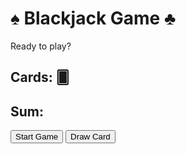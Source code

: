 <!DOCTYPE html>
<html lang="en">

<head>
    <meta charset="utf-8">
    <meta name="viewport" content="width=device-width, initial-scale=1">
    <link rel="stylesheet" href="https://maxcdn.bootstrapcdn.com/bootstrap/3.4.1/css/bootstrap.min.css">
    <script src="https://ajax.googleapis.com/ajax/libs/jquery/3.6.4/jquery.min.js"></script>
    <script src="https://maxcdn.bootstrapcdn.com/bootstrap/3.4.1/js/bootstrap.min.js"></script>
    <title>BlackJack</title>
    <link rel="stylesheet" href="gptbj.css"> 
</head>

<body>
    <div class="container themed-container">
        <div class="jumbotron">
            <h1 class="text-center">♠️ Blackjack Game ♣️</h1>
        </div>
        <div class="text-center game-info">
            <p id="message-el" class="game-message">Ready to play?</p>
            <div class="game-stats">
                <h2 id="cards-el">Cards: 🂠</h2>
                <h2 id="sum-el">Sum: </h2>
            </div>
            <button class="btn btn-success game-btn" onclick="playGame()">Start Game</button>
            <button class="btn btn-info game-btn" onclick="newcard()">Draw Card</button>
            <h3 id="player-El" class="player-stats"></h3>
        </div>
    </div>
    <script src="index.js"></script>
</body>

</html>

